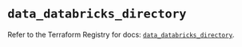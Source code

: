 # `data_databricks_directory`

Refer to the Terraform Registry for docs: [`data_databricks_directory`](https://registry.terraform.io/providers/databricks/databricks/1.65.1/docs/data-sources/directory).
